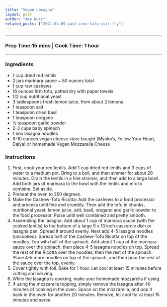 ```yaml
---
title: "Vegan Lasagna"
layout: post
author: "Amy Neis"
related_posts: ["2021-04-09-cast-iron-tofu-stir-fry"]
---
```


---
### Prep Time:15 mins | Cook Time: 1 hour
---

### Ingredients

- 1 cup dried red lentils
- 2 jars marinara sauce ~ 50 ounces total
- 1 cup raw cashews  
- 16 ounces firm tofu, patted dry with paper towels
- 1/2 cup nutritional yeast
- 3 tablespoons fresh lemon juice, from about 2 lemons
- 1 teaspoon salt
- 1 teaspoon dried basil
- 1 teaspoon oregano
- ½ teaspoon garlic powder
- 2-3 cups baby spinach
- 1 box lasagna noodles
- 8-10 ounces vegan cheese store bought (Myoko’s, Follow Your Heart, Daiya) or homemade Vegan Mozzarella Cheese

### Instructions
1.	First, cook your red lentils. Add 1 cup dried red lentils and 3 cups of water to a medium pot. Bring to a boil, and then simmer for about 20 minutes. Drain the lentils in a fine strainer, and then add to a large bowl. Add both jars of marinara to the bowl with the lentils and mix to combine. Set aside.
2.	Preheat the oven to 350 degrees.
3.	Make the Cashew-Tofu Ricotta: Add the cashews to a food processor and process until fine and crumbly. Then add the tofu in chunks, nutritional yeast, lemon juice, salt, basil, oregano and garlic powder to the food processor. Pulse until well combined and pretty smooth.
4.	Assembling the lasagna: Add about 1 cup of marinara sauce (with the cooked lentils) to the bottom of a large 9 x 13 inch casserole dish or lasagna pan. Spread it around evenly. Next add 4-5 lasagna noodles (uncooked). Spread half of the Cashew-Tofu Ricotta on top of the noodles. Top with half of the spinach. Add about 1 cup of the marinara sauce over the spinach, then place 4-5 lasagna noodles on top. Spread the rest of the Ricotta over the noodles, then the rest of the spinach. Place 4-5 more noodles on top of the spinach, and then pour the rest of the sauce over the top, evenly. 
5.	Cover tightly with foil. Bake for 1 hour. Let cool at least 15 minutes before cutting and serving.
6.	While the lasagna is cooking, make your homemade mozzarella if using.
7.	If using the mozzarella topping, simply remove the lasagna after 40 minutes of cooking in the oven. Spoon on the mozzarella, and pop it back in the oven for another 20 minutes. Remove, let cool for at least 15 minutes and serve.
